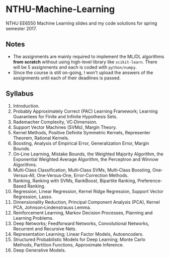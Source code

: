 # NTHU-Machine-Learning

NTHU EE6550 Machine Learning slides and my code solutions for spring semester 2017.

## Notes
- The assignments are mainly required to implement the ML/DL algorithms **from scratch** without using high-level library like `scikit-learn`.
There will be 5 assignments and each is coded with `python/numpy`.
- Since the course is still on-going, I won't upload the answers of the assignments until each of their deadlines is passed.

## Syllabus
1. Introduction.
2. Probably Approximately Correct (PAC) Learning Framework; Learning Guarantees for Finite and Infinite Hypothesis Sets.
3. Rademacher Complexity, VC‐Dimension.
4. Support Vector Machines (SVMs), Margin Theory.
5. Kernel Methods, Positive Definite Symmetric Kernels, Representer Theorem,
Rational Kernels.
6. Boosting, Analysis of Empirical Error, Generalization Error, Margin Bounds.
7. On‐Line Learning, Mistake Bounds, the Weighted Majority Algorithm, the
Exponential Weighted Average Algorithm, the Perceptron and Winnow
Algorithms.
8. Multi‐Class Classification, Multi‐Class SVMs, Multi‐Class Boosting, One‐Versus‐All,
One‐Versus‐One, Error‐Correction Methods.
9. Ranking, Ranking with SVMs, RankBoost, Bipartite Ranking, Preference‐Based
Ranking.
10. Regression, Linear Regression, Kernel Ridge Regression, Support Vector
Regression, Lasso.
11. Dimensionality Reduction, Principal Component Analysis (PCA), Kernel PCA,
Johnson‐Lindenstrauss Lemma.
12. Reinforcement Learning, Markov Decision Processes, Planning and Learning
Problems.
13. Deep Networks; Feedforward Networks, Convolutional Networks, Recurrent and Recursive Nets.
14. Representation Learning; Linear Factor Models, Autoencoders.
15. Structured Probabilistic Models for Deep Learning; Monte Carlo Methods,
Partition Functions, Approximate Inference.
16. Deep Generative Models.
